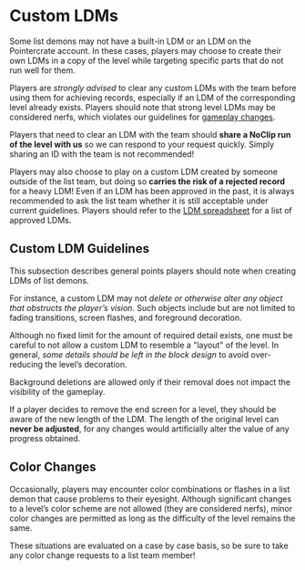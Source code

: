 <div class='panel fade js-scroll-anim' data-anim='fade'>

# Custom LDMs

Some list demons may not have a built-in LDM or an LDM on the Pointercrate account. In these cases, players may choose to create their own LDMs in a copy of the level while targeting specific parts that do not run well for them. 

Players are *strongly advised* to clear any custom LDMs with the team before using them for achieving records, especially if an LDM of the corresponding level already exists. Players should note that strong level LDMs may be considered nerfs, which violates our guidelines for [gameplay changes](/guidelines/eligibility/#gameplay).

Players that need to clear an LDM with the team should **share a NoClip run of the level with us** so we can respond to your request quickly. Simply sharing an ID with the team is not recommended!
  
Players may also choose to play on a custom LDM created by someone outside of the list team, but doing so **carries the risk of a rejected record** for a heavy LDM! Even if an LDM has been approved in the past, it is always recommended to ask the list team whether it is still acceptable under current guidelines. Players should refer to the [LDM spreadsheet](https://docs.google.com/spreadsheets/d/1FqcYP8IwYstIueKWnow9b_07tscVNZBYIZyv-2SrH4o/edit?usp=sharing) for a list of approved LDMs.

## Custom LDM Guidelines

This subsection describes general points players should note when creating LDMs of list demons. 

For instance, a custom LDM may not *delete or otherwise alter any object that obstructs the player’s vision*. Such objects include but are not limited to fading transitions, screen flashes, and foreground decoration. 

Although no fixed limit for the amount of required detail exists, one must be careful to not allow a custom LDM to resemble a "layout" of the level. In general, *some details should be left in the block design* to avoid over-reducing the level’s decoration.

Background deletions are allowed only if their removal does not impact the visibility of the gameplay. 

If a player decides to remove the end screen for a level, they should be aware of the new length of the LDM. The length of the original level can **never be adjusted**, for any changes would artificially alter the value of any progress obtained.

## Color Changes

Occasionally, players may encounter color combinations or flashes in a list demon that cause problems to their eyesight. Although significant changes to a level’s color scheme are not allowed (they are considered nerfs), minor color changes are permitted as long as the difficulty of the level remains the same. 

These situations are evaluated on a case by case basis, so be sure to take any color change requests to a list team member!

</div>
